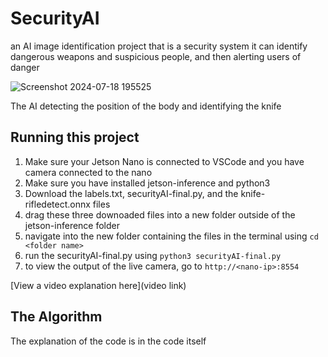 # SecurityAI
an AI image identification project that is a security system
it can identify dangerous weapons and suspicious people, and then alerting users of danger

![Screenshot 2024-07-18 195525](https://github.com/user-attachments/assets/50807d9c-539a-4d84-b8af-8ceb92f3a7ff)

The AI detecting the position of the body and identifying the knife


## Running this project

1. Make sure your Jetson Nano is connected to VSCode and you have camera connected to the nano
2. Make sure you have installed jetson-inference and python3
3. Download the labels.txt, securityAI-final.py, and the knife-rifledetect.onnx files
4. drag these three downoaded files into a new folder outside of the jetson-inference folder
5. navigate into the new folder containing the files in the terminal using ```cd <folder name>```
6. run the securityAI-final.py using ```python3 securityAI-final.py```
7. to view the output of the live camera, go to ```http://<nano-ip>:8554```

[View a video explanation here](video link)



## The Algorithm

The explanation of the code is in the code itself


